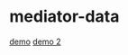 # mediator-data
[demo](http://open-elements.org/elements/mediator-data?view=demo:badges.demo.html)
[demo 2](http://open-elements.org/elements/mediator-data?view=demo:demo.html)

